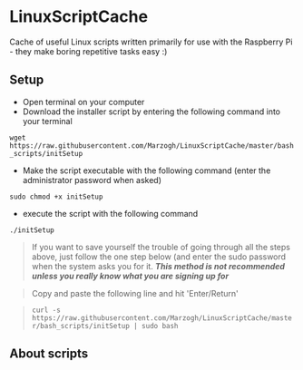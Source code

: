 # LinuxScriptCache
Cache of useful Linux scripts written primarily for use with the Raspberry Pi - they make boring repetitive tasks easy :)

## Setup
- Open terminal on your computer
- Download the installer script by entering the following command into your terminal

```wget https://raw.githubusercontent.com/Marzogh/LinuxScriptCache/master/bash_scripts/initSetup```
- Make the script executable with the following command (enter the administrator password when asked)

```sudo chmod +x initSetup```

- execute the script with the following command

```./initSetup```

> If you want to save yourself the trouble of going through all the steps above, just follow the one step below (and enter the sudo password when the system asks you for it. ***This method is not recommended unless you really know what you are signing up for***

> Copy and paste the following line and hit 'Enter/Return'

> ```curl -s https://raw.githubusercontent.com/Marzogh/LinuxScriptCache/master/bash_scripts/initSetup | sudo bash```


## About scripts
~~~ TBA ~~~ (All scripts are fully commented. Details will be updated here soon)
